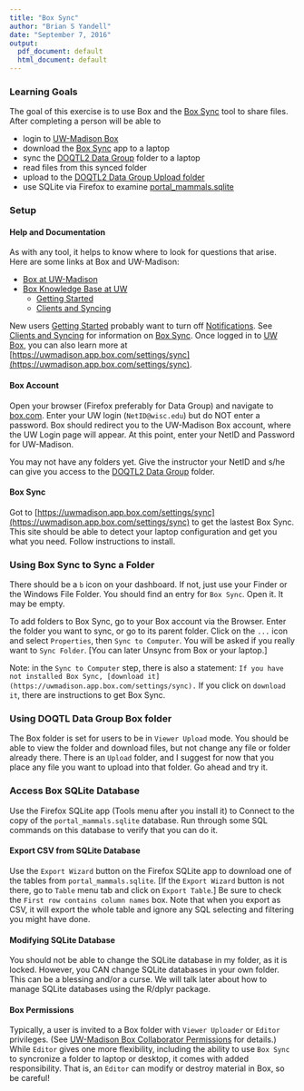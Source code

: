 ```yaml
---
title: "Box Sync"
author: "Brian S Yandell"
date: "September 7, 2016"
output:
  pdf_document: default
  html_document: default
---
```


### Learning Goals

The goal of this exercise is to use Box and the [Box Sync](https://sites.box.com/sync4/) tool to share files. After completing a person will be able to

* login to [UW-Madison Box](https://uwmadison.app.box.com)
* download the [Box Sync](https://uwmadison.app.box.com/settings/sync) app to a laptop
* sync the [DOQTL2 Data Group](https://uwmadison.app.box.com/files/0/f/11159715386/DOQTL2_Data_Club) folder to a laptop
* read files from this synced folder
* upload to the [DOQTL2 Data Group Upload folder](https://uwmadison.app.box.com/files/0/f/11219066452/Upload)
* use SQLite via Firefox to examine [portal_mammals.sqlite](https://uwmadison.app.box.com/files/0/f/11159715386/1/f_94224979028)

### Setup

#### Help and Documentation

As with any tool, it helps to know where to look for questions that arise. Here are some links at Box and UW-Madison:

* [Box at UW-Madison](https://it.wisc.edu/services/box/)
* [Box Knowledge Base at UW](https://kb.wisc.edu/box/)
  + [Getting Started](https://kb.wisc.edu/box/page.php?id=33229) 
  + [Clients and Syncing](https://kb.wisc.edu/box/page.php?id=33789)

New users [Getting Started](https://kb.wisc.edu/box/page.php?id=33229) probably want to turn off [Notifications](https://community.box.com/t5/Account-Information/How-Do-I-Manage-Email-Notifications-From-Box/ta-p/23). See [Clients and Syncing](https://kb.wisc.edu/box/page.php?id=33789) for information on [Box Sync](https://community.box.com/t5/Box-Sync/Get-Started-with-Box-Sync/ta-p/86). Once logged in to [UW Box](https://uwmadison.app.box.com/), you can also learn more at [https://uwmadison.app.box.com/settings/sync](https://uwmadison.app.box.com/settings/sync).

#### Box Account

Open your browser (Firefox preferably for Data Group) and navigate to [box.com](https://box.com). Enter your UW login (`NetID@wisc.edu`) but do NOT enter a password. Box should redirect you to the UW-Madison Box account, where the UW Login page will appear. At this point, enter your NetID and Password for UW-Madison.

You may not have any folders yet. Give the instructor your NetID and s/he can give you access to the [DOQTL2 Data Group](https://uwmadison.app.box.com/files/0/f/11159715386/DOQTL2_Data_Club) folder.

#### Box Sync

Got to [https://uwmadison.app.box.com/settings/sync](https://uwmadison.app.box.com/settings/sync) to get the lastest Box Sync. This site should be able to detect your laptop configuration and get you what you need. Follow instructions to install.

### Using Box Sync to Sync a Folder

There should be a `b` icon on your dashboard. If not, just use your Finder or the Windows File Folder. You should find an entry for `Box Sync`. Open it. It may be empty.

To add folders to Box Sync, go to your Box account via the Browser. Enter the folder you want to sync, or go to its parent folder. Click on the `...` icon and select `Properties`, then `Sync to Computer`. You will be asked if you really want to `Sync Folder`. [You can later Unsync from Box or your laptop.]

Note: in the `Sync to Computer` step, there is also a statement: `If you have not installed Box Sync, [download it](https://uwmadison.app.box.com/settings/sync).` If you click on `download it`, there are instructions to get Box Sync.

### Using DOQTL Data Group Box folder

The Box folder is set for users to be in `Viewer Upload` mode. You should be able to view the folder and download files, but not change any file or folder already there. There is an `Upload` folder, and I suggest for now that you place any file you want to upload into that folder. Go ahead and try it.

### Access Box SQLite Database

Use the Firefox SQLite app (Tools menu after you install it) to Connect to the copy of the `portal_mammals.sqlite` database. Run through some SQL commands on this database to verify that you can do it.

#### Export CSV from SQLite Database

Use the `Export Wizard` button on the Firefox SQLite app to download one of the tables from `portal_mammals.sqlite`. [If the `Export Wizard` button is not there, go to `Table` menu tab and click on `Export Table`.] Be sure to check the `First row contains column names` box. Note that when you export as CSV, it will export the whole table and ignore any SQL selecting and filtering you might have done.

#### Modifying SQLite Database

You should not be able to change the SQLite database in my folder, as it is locked. However, you CAN change SQLite databases in your own folder. This can be a blessing and/or a curse. 
We will talk later about how to manage SQLite databases using the R/dplyr package.

#### Box Permissions

Typically, a user is invited to a Box folder with `Viewer Uploader` or `Editor` privileges. (See [UW-Madison Box Collaborator Permissions](https://kb.wisc.edu/box/page.php?id=37618) for details.)
While `Editor` gives one more flexibility, including the ability to use `Box Sync` to syncronize a folder to laptop or desktop, it comes with added responsibility.
That is, an `Editor` can modify or destroy material in Box, so be careful!


